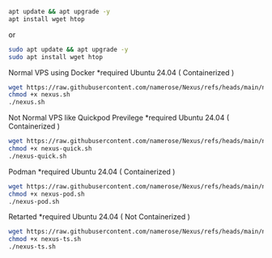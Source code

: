```bash
apt update && apt upgrade -y
apt install wget htop
```
or
```bash
sudo apt update && apt upgrade -y
sudo apt install wget htop
```

Normal VPS using Docker *required Ubuntu 24.04 ( Containerized ) 
```bash
wget https://raw.githubusercontent.com/namerose/Nexus/refs/heads/main/nexus.sh
chmod +x nexus.sh
./nexus.sh
```

Not Normal VPS like Quickpod Previlege *required Ubuntu 24.04 ( Containerized ) 
```bash
wget https://raw.githubusercontent.com/namerose/Nexus/refs/heads/main/nexus-quick.sh
chmod +x nexus-quick.sh
./nexus-quick.sh
```

Podman *required Ubuntu 24.04 ( Containerized ) 
```bash
wget https://raw.githubusercontent.com/namerose/Nexus/refs/heads/main/nexus-pod.sh
chmod +x nexus-pod.sh
./nexus-pod.sh
```

Retarted *required Ubuntu 24.04 ( Not Containerized ) 
```bash
wget https://raw.githubusercontent.com/namerose/Nexus/refs/heads/main/nexus-ts.sh
chmod +x nexus-ts.sh
./nexus-ts.sh
```
